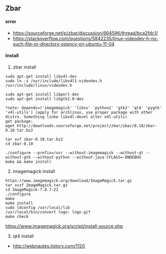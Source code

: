 ## Zbar 

#### error
- https://sourceforge.net/p/zbar/discussion/664596/thread/bca2fdc1/
- https://stackoverflow.com/questions/5842235/linux-videodev-h-no-such-file-or-directory-opencv-on-ubuntu-11-04

#### Install
1. zbar install
```
sudo apt-get install libv4l-dev
sudo ln -s /usr/include/libv4l1-videodev.h   /usr/include/linux/videodev.h

sudo apt-get install libperl-dev
sudo apt-get install libgtk2.0-dev
```
```
*note: depends=('imagemagick' 'libxv' 'python2' 'gtk2' 'qt4' 'pygtk' 'v4l-utils') (apply for archlinux, use proper package with other distro. Something linke libv4l-devel alter v4l-utils)
get package:
wget http://downloads.sourceforge.net/project/zbar/zbar/0.10/zbar-0.10.tar.bz2

tar xvf zbar-0.10.tar.bz2 
cd zbar-0.10

./configure --prefix=/usr --without-imagemagick --without-qt --without-gtk --without-python --without-java CFLAGS=-DNDEBUG
make && make install
```

2. imagemagick install
```
https://www.imagemagick.org/download/ImageMagick.tar.gz
tar xvzf ImageMagick.tar.gz
cd ImageMagick-7.0.7-22
./configure
make
make install
sudo ldconfig /usr/local/lib
/usr/local/bin/convert logo: logo.gif
make check
```
https://www.imagemagick.org/script/install-source.php


3. qt4 install
- http://webnautes.tistory.com/1120
